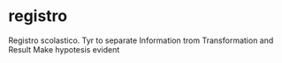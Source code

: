 # registro
Registro scolastico.
Tyr to separate Information trom Transformation and Result
Make hypotesis evident
